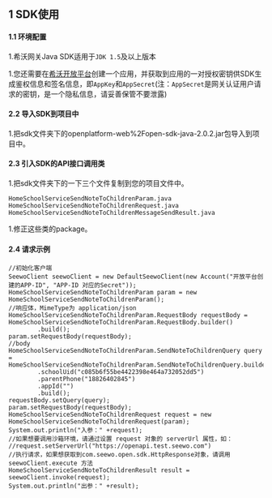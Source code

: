 ## 1 SDK使用

#### 1.1 环境配置

1.希沃网关Java SDK适用于`JDK 1.5`及以上版本

1.您还需要在[希沃开放平台](http://open.seewo.com/#/console)创建一个应用，并获取到应用的一对授权密钥供SDK生成鉴权信息和签名信息，即`AppKey`和`AppSecret`(注：`AppSecret`是网关认证用户请求的密钥，是一个隐私信息，请妥善保管不要泄露)

#### 2.2 导入SDK到项目中

1.把sdk文件夹下的openplatform-web%2Fopen-sdk-java-2.0.2.jar包导入到项目中。

#### 2.3 引入SDK的API接口调用类

1.把sdk文件夹下的一下三个文件复制到您的项目文件中。

```
HomeSchoolServiceSendNoteToChildrenParam.java
HomeSchoolServiceSendNoteToChildrenRequest.java
HomeSchoolServiceSendNoteToChildrenMessageSendResult.java
```

1.修正这些类的package。

#### 2.4 请求示例

```
//初始化客户端
SeewoClient seewoClient = new DefaultSeewoClient(new Account("开放平台创建的APP-ID", "APP-ID 对应的Secret"));
HomeSchoolServiceSendNoteToChildrenParam param = new HomeSchoolServiceSendNoteToChildrenParam();
//响应体，MimeType为 application/json
HomeSchoolServiceSendNoteToChildrenParam.RequestBody requestBody = HomeSchoolServiceSendNoteToChildrenParam.RequestBody.builder()
        .build();
param.setRequestBody(requestBody);
//body
HomeSchoolServiceSendNoteToChildrenParam.SendNoteToChildrenQuery query = HomeSchoolServiceSendNoteToChildrenParam.SendNoteToChildrenQuery.builder()
        .schoolUid("c085b6f55be4422398e464a732052dd5")
        .parentPhone("18826402845")
        .appId("")
        .build();
requestBody.setQuery(query);
param.setRequestBody(requestBody);
HomeSchoolServiceSendNoteToChildrenRequest request = new HomeSchoolServiceSendNoteToChildrenRequest(param);
System.out.println("入参：" +request);
//如果想要调用沙箱环境，请通过设置 request 对象的 serverUrl 属性，如：
//request.setServerUrl("https://openapi.test.seewo.com")
//执行请求，如果想获取到com.seewo.open.sdk.HttpResponse对象，请调用 seewoClient.execute 方法
HomeSchoolServiceSendNoteToChildrenResult result = seewoClient.invoke(request);
System.out.println("出参：" +result);
```